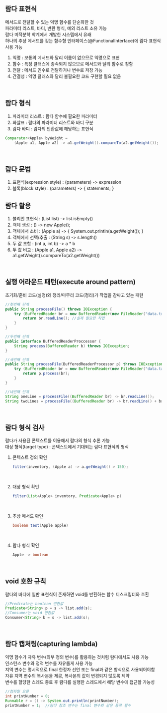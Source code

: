 ## 람다 표현식
메서드로 전달할 수 있는 익명 함수를 단순화한 것  
파라미터 리스트, 바디, 반환 형식, 예외 리스트 소유 가능  
람다 미적분학 학계에서 개발한 시스템에서 유래  
하나의 추상 메서드를 갖는 함수형 인터페이스(@FunctionalInterface)에 람다 표현식 사용 가능  

1. 익명 : 보통의 메서드와 달리 이름이 없으므로 익명으로 표현  
2. 함수 : 특정 클래스에 종속되지 않으므로 메서드와 달리 함수로 칭함  
3. 전달 : 메서드 인수로 전달하거나 변수로 저장 가능  
4. 간결성 : 익명 클래스와 달리 불필요한 코드 구현할 필요 없음  

<br>

## 람다 형식
1. 파라미터 리스트 : 람다 함수에 필요한 파라미터  
2. 화살표 : 람다의 파라미터 리스트와 바디 구분  
3. 람다 바디 : 람다의 반환값에 해당하는 표현식  

````java
Comparator<Apple> byWeight = 
    (Apple a1, Apple a2) -> a1.getWeight().compareTo(a2.getWeight());
````

<br>

## 람다 문법
1. 표현식(expression style) : (parameters) -&gt; expression  
2. 블록(block style) : (parameters) -&gt; { statements; }  


## 람다 활용
1. 불리언 표현식 : (List<String> list) -&gt; list.isEmpty()  
2. 객체 생성 : () -&gt; new Apple();  
3. 객체에서 소비 : (Apple a) -&gt; { System.out.println(a.getWeight()); }  
4. 객체에서 선택/추출 : (String s) -&gt; s.length()  
5. 두 값 조합 : (int a, int b) -&gt; a * b  
6. 두 값 비교 : (Apple a1, Apple a2) -&gt; a1.getWeight().compareTo(a2.getWeight())  

<br>

## 실행 어라운드 패턴(execute around pattern)
초기화/준비 코드(설정)와 정리/마무리 코드(정리)가 작업을 감싸고 있는 패턴

````java
//첫번째 단계
public String processFile() throws IOException {
    try (BufferedReader br = new BufferedReader(new FileReader("data.txt"))) {
        return br.readLine(); //실제 필요한 작업
    }
}

//두번째 단계
public interface BufferedReaderProccessor {
    String process(BufferedReader b) throws IOException;
}

//세번째 단계
public String processFile(BufferedReaderProcessor p) throws IOException {
    try (BufferedReader br = new BufferedReader(new FileReader("data.txt"))) {
        return p.process(br);
    }
}

//네번째 단계
String oneLine = processFile((BufferedReader br) -> br.readLine());
String twoLines = processFile((BufferedReader br) -> br.readLine() + br.readLine());
````

<br>

## 람다 형식 검사
람다가 사용된 콘텍스트를 이용해서 람다의 형식 추론 가능  
대상 형식(target type) : 콘텍스트에서 기대되는 람다 표현식의 형식  
    
1. 콘텍스트 정의 확인
    ````java
    filter(inventory, (Apple a) -> a.getWeight() > 150);
    ````

<br>

2. 대상 형식 확인
    ````java
    filter(List<Apple> inventory, Predicate<Apple> p)
    ````
<br>

3. 추상 메서드 확인
    ````java
    boolean test(Apple apple)
    ````

<br>

4. 람다 형식 확인
    ````java
    Apple -> boolean
    ````

<br>

## void 호환 규칙
람다의 바디에 일반 표현식이 존재하면 void를 반환하는 함수 디스크립터와 호환  

````java
//Predicate는 boolean 반환값
Predicate<String> p = s -> list.add(s);
//Consumer는 void 반환값
Consumer<String> b = s -> list.add(s);
````

<br>

## 람다 캡처링(capturing lambda)
익명 함수가 자유 변수(외부 정의 변수)를 활용하는 것처럼 람다에서도 사용 가능  
인스턴스 변수와 정적 변수를 자유롭게 사용 가능  
지역 변수는 명시적으로 final 한정자 선언 또는 final과 같은 방식으로 사용되어야함  
자유 지역 변수의 복사본을 제공, 복사본의 값이 변경되지 않도록 제약  
변수를 할당한 스레드 종료 후 람다를 실행한 스레드에서 해당 변수에 접근할 가능성  

````java
//컴파일 오류
int printNumber = 0;
Runnable r = () -> System.out.println(printNumber);
printNumber = 1;  //람다 참조 변수는 final 변수와 같은 동작 필수
````

<br>

